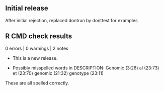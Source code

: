 ## Initial release

After initial rejection, replaced dontrun by donttest for examples

## R CMD check results

0 errors | 0 warnings | 2 notes

* This is a new release.

* Possibly misspelled words in DESCRIPTION:
  Genomic (3:26)
  al (23:73)
  et (23:70)
  genomic (21:32)
  genotype (23:11)

These are all spelled correctly.
